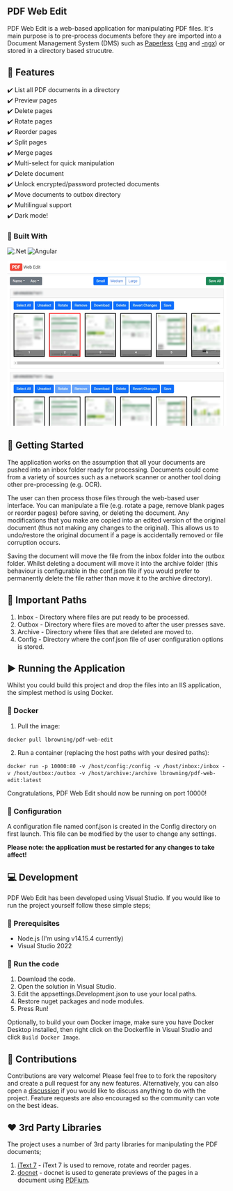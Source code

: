 ## PDF Web Edit
PDF Web Edit is a web-based application for manipulating PDF files. It's main purpose is to pre-process documents before they are imported into a Document Management System (DMS) such as [Paperless](https://github.com/the-paperless-project/paperless) ([-ng](https://github.com/jonaswinkler/paperless-ng) and [-ngx](https://github.com/paperless-ngx/paperless-ngx)) or stored in a directory based strucutre.

## :rocket: Features
:heavy_check_mark: List all PDF documents in a directory  
:heavy_check_mark: Preview pages  
:heavy_check_mark: Delete pages  
:heavy_check_mark: Rotate pages  
:heavy_check_mark: Reorder pages  
:heavy_check_mark: Split pages  
:heavy_check_mark: Merge pages  
:heavy_check_mark: Multi-select for quick manipulation  
:heavy_check_mark: Delete document  
:heavy_check_mark: Unlock encrypted/password protected documents  
:heavy_check_mark: Move documents to outbox directory  
:heavy_check_mark: Multilingual support  
:heavy_check_mark: Dark mode!

### :hammer: Built With
![.Net](https://img.shields.io/badge/.NET-5C2D91?style=for-the-badge&logo=.net&logoColor=white)
![Angular](https://img.shields.io/badge/angular-%23DD0031.svg?style=for-the-badge&logo=angular&logoColor=white)

![Screenshot](./Assets/screenshot.png)

## :vertical_traffic_light: Getting Started
The application works on the assumption that all your documents are pushed into an inbox folder ready for processing. Documents could come from a variety of sources such as a network scanner or another tool doing other pre-processing (e.g. OCR).

The user can then process those files through the web-based user interface. You can manipulate a file (e.g. rotate a page, remove blank pages or reorder pages) before saving, or deleting the document. Any modifications that you make are copied into an edited version of the original document (thus not making any changes to the original). This allows us to undo/restore the original document if a page is accidentally removed or file corruption occurs.

Saving the document will move the file from the inbox folder into the outbox folder. Whilst deleting a document will move it into the archive folder (this behaviour is configurable in the conf.json file if you would prefer to permanently delete the file rather than move it to the archive directory).

## :file_folder: Important Paths

1. Inbox - Directory where files are put ready to be processed.
2. Outbox - Directory where files are moved to after the user presses save.
3. Archive - Directory where files that are deleted are moved to.
4. Config - Directory where the conf.json file of user configuration options is stored.

## :arrow_forward: Running the Application
Whilst you could build this project and drop the files into an IIS application, the simplest method is using Docker.

### :whale2: Docker

1. Pull the image:
```
docker pull lbrowning/pdf-web-edit
```
2. Run a container (replacing the host paths with your desired paths): 
    
```
docker run -p 10000:80 -v /host/config:/config -v /host/inbox:/inbox -v /host/outbox:/outbox -v /host/archive:/archive lbrowning/pdf-web-edit:latest
```

Congratulations, PDF Web Edit should now be running on port 10000!

### :wrench: Configuration
A configuration file named conf.json is created in the Config directory on first launch. This file can be modified by the user to change any settings. 

**Please note: the application must be restarted for any changes to take affect!**

## :computer: Development
PDF Web Edit has been developed using Visual Studio. If you would like to run the project yourself follow these simple steps;

### :bell: Prerequisites
- Node.js (I'm using v14.15.4 currently)
- Visual Studio 2022

### :bug: Run the code
1. Download the code.
2. Open the solution in Visual Studio.
3. Edit the appsettings.Development.json to use your local paths.
4. Restore nuget packages and node modules.
5. Press Run!

Optionally, to build your own Docker image, make sure you have Docker Desktop installed, then right click on the Dockerfile in Visual Studio and click `Build Docker Image`.

## :information_desk_person: Contributions
Contributions are very welcome! Please feel free to to fork the repository and create a pull request for any new features. Alternatively, you can also open a [discussion](https://github.com/luke-browning/pdf-web-edit/discussions) if you would like to discuss anything to do with the project. Feature requests are also encouraged so the community can vote on the best ideas.

## :heart: 3rd Party Libraries
The project uses a number of 3rd party libraries for manipulating the PDF documents;

1. [iText 7](https://github.com/itext/itext7-dotnet) - iText 7 is used to remove, rotate and reorder pages.
2. [docnet](https://github.com/GowenGit/docnet) - docnet is used to generate previews of the pages in a document using [PDFium](https://pdfium.googlesource.com/pdfium/).
